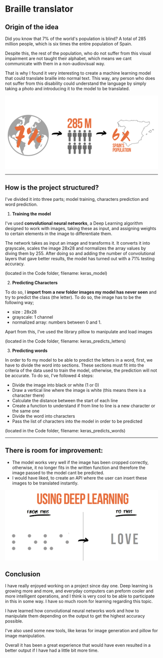 
# Braille translator

## Origin of the idea
Did you know that 7% of the world's population is blind? A total of 285 million people, which is six times the entire population of Spain.

Despite this, the rest of the population, who do not suffer from this visual impairment are not taught their alphabet, which means we cant communicate with them in a non-audiovisual way.

That is why I found it very interesting to create a machine learning model that could translate braille into normal text. This way, any person who does not suffer from this disability could understand the language by simply taking a photo and introducing it to the model to be translated.


![Getting Started](img_readme/percentage.png)

-----------------


## How is the project structured?

I've divided it into three parts; model training, characters prediction and word prediction.

1. **Training the model**

I've used **convolutional neural networks**, a Deep Learning algorithm designed to work with images, taking these as input, and assigning weights to certain elements in the image to differentiate them.

The network takes as input an image and transforms it. It converts it into grayscale, scales the image  28x28 and normalizes the array values by diving them by 255. 
After doing so and adding the number of convolutional layers that gave better results, the model has turned out with a  71% testing accuracy.

(located in the Code folder, filename: keras_model)

2. **Predicting Characters**

To do so, I **import from a new folder images my model has never seen** and try to predict the class (the letter). To do so, the image has to be the following way;
- size : 28x28
- grayscale: 1 channel
- normalized array: numbers between 0 and 1.

Apart from this, I've used the library pillow to manipulate and load images


(located in the Code folder, filename: keras_predicts_letters)

3. **Predicting words**

In order to fo my model to be able to predict the letters in a word, first, we have to divide the word into sections. These sections must fit into the criteria of the data used to train the model, otherwise, the prediction will not be accurate.
To do so, I've followed 4 steps:
- Divide the image into black or white (1 or 0)
- Draw a vertical line where the image is white (this means there is a character there)
- Calculate the distance between the start of each line
- Create a function to understand if from line to line is a new character or the same one
- Divide the word into characters
- Pass the list of characters into the model in order to be predicted


(located in the Code folder, filename: keras_predicts_words)

-----
## There is room for improvement:

- The model works very well if the image has been cropped correctly, otherwise, it no longer fits in the written function and therefore the image passed to the model cant be predicted.
- I would have liked, to create an API where the user can insert these images to be translated instantly.

![Getting Started](img_readme/pre.png)

## Conclusion

I have really enjoyed working on a project since day one. Deep learning is growing more and more, and everyday computers can preform cooler and more intelligent operations, and I think is very cool to be able to participate in this in some way. I have so much room for learning regarding this topic.

I have learned how convolutional neural networks work and how to manipulate them depending on the output to get the highest accuracy possible.

I've also used some new tools, like keras for image generation and pillow for image manipulation.

Overall it has been a great experience that would have even resulted in a  better output if I have had a little bit more time.

